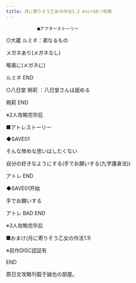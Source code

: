 ```yaml
---
title: 月に寄りそう乙女の作法2.2 A×L+SA!!攻略
---
```


                ■アフターストーリー

○大蔵 ルミネ：弟なるもの

メガネあり(メガネなし)

喉奥に(メガネに)



ルミネ END



○八日堂 朔莉 ：八日堂さんは舐める



朔莉 END



※2人攻略完毕后

■アトレストーリー

◆SAVE01

そんな惨めな思いはしたくない

自分の好きなようにする(手でお願いする(九字護身法))



アトレ END



◆SAVE01开始

手でお願いする



アトレ BAD END



※3人攻略完毕后

■おまけ(月に寄りそう乙女の作法1.1)

※前作DISC認証有



END



原日文攻略刊载于誠也の部屋。


              

